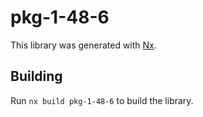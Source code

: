 # pkg-1-48-6

This library was generated with [Nx](https://nx.dev).

## Building

Run `nx build pkg-1-48-6` to build the library.
